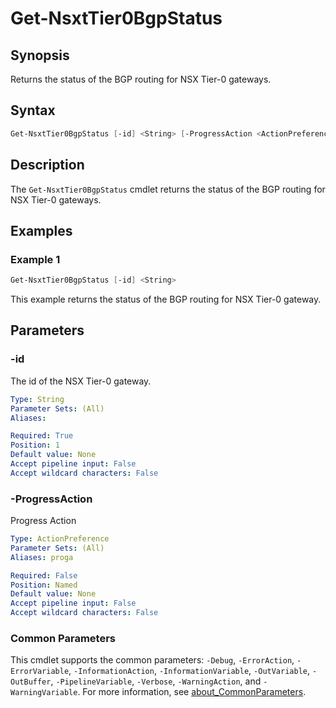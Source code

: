 # Get-NsxtTier0BgpStatus

## Synopsis

Returns the status of the BGP routing for NSX Tier-0 gateways.

## Syntax

```powershell
Get-NsxtTier0BgpStatus [-id] <String> [-ProgressAction <ActionPreference>] [<CommonParameters>]
```

## Description

The `Get-NsxtTier0BgpStatus` cmdlet returns the status of the BGP routing for NSX Tier-0 gateways.

## Examples

### Example 1

```powershell
Get-NsxtTier0BgpStatus [-id] <String>
```

This example returns the status of the BGP routing for NSX Tier-0 gateway.

## Parameters

### -id

The id of the NSX Tier-0 gateway.

```yaml
Type: String
Parameter Sets: (All)
Aliases:

Required: True
Position: 1
Default value: None
Accept pipeline input: False
Accept wildcard characters: False
```

### -ProgressAction

Progress Action

```yaml
Type: ActionPreference
Parameter Sets: (All)
Aliases: proga

Required: False
Position: Named
Default value: None
Accept pipeline input: False
Accept wildcard characters: False
```

### Common Parameters

This cmdlet supports the common parameters: `-Debug`, `-ErrorAction`, `-ErrorVariable`, `-InformationAction`, `-InformationVariable`, `-OutVariable`, `-OutBuffer`, `-PipelineVariable`, `-Verbose`, `-WarningAction`, and `-WarningVariable`. For more information, see [about_CommonParameters](http://go.microsoft.com/fwlink/?LinkID=113216).
